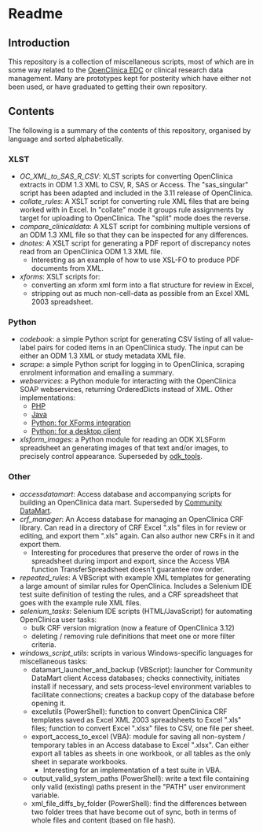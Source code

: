 # Readme


## Introduction
This repository is a collection of miscellaneous scripts, most of which are in some way related to the [OpenClinica EDC](https://github.com/OpenClinica/OpenClinica) or clinical research data management. Many are prototypes kept for posterity which have either not been used, or have graduated to getting their own repository.


## Contents
The following is a summary of the contents of this repository, organised by language and sorted alphabetically.


### XLST
- *OC_XML_to_SAS_R_CSV*: XLST scripts for converting OpenClinica extracts in ODM 1.3 XML to CSV, R, SAS or Access. The "sas_singular" script has been adapted and included in the 3.11 release of OpenClinica.
- *collate_rules*: A XSLT script for converting rule XML files that are being worked with in Excel. In "collate" mode it groups rule assignments by target for uploading to OpenClinica. The "split" mode does the reverse.
- *compare_clinicaldata*: A XLST script for combining multiple versions of an ODM 1.3 XML file so that they can be inspected for any differences.
- *dnotes*: A XSLT script for generating a PDF report of discrepancy notes read from an OpenClinica ODM 1.3 XML file.
    - Interesting as an example of how to use XSL-FO to produce PDF documents from XML.
- *xforms*: XSLT scripts for:
    - converting an xform xml form into a flat structure for review in Excel,
    - stripping out as much non-cell-data as possible from an Excel XML 2003 spreadsheet.


### Python
- *codebook*: a simple Python script for generating CSV listing of all value-label pairs for coded items in an OpenClinica study. The input can be either an ODM 1.3 XML or study metadata XML file.
- *scrape*: a simple Python script for logging in to OpenClinica, scraping enrolment information and emailing a summary.
- *webservices*: a Python module for interacting with the OpenClinica SOAP webservices, returning OrderedDicts instead of XML. Other implementations:
    - [PHP](https://github.com/lindsay-stevens-kirby/openclinica_webservices_php)
    - [Java](https://github.com/jacobrousseau/traitocws/blob/master/TraITOCWS/src/nl/vumc/trait/oc/connect/OCWebServices.java)
    - [Python: for XForms integration](https://github.com/dimagi/openclinica-xforms/blob/master/webservices.py)
    - [Python: for a desktop client](https://github.com/toskrip/open-clinica-scripts)
- *xlsform_images*: a Python module for reading an ODK XLSForm spreadsheet an generating images of that text and/or images, to precisely control appearance. Superseded by [odk_tools](https://github.com/lindsay-stevens/odk_tools).


### Other
- *accessdatamart*: Access database and accompanying scripts for building an OpenClinica data mart. Superseded by [Community DataMart](https://github.com/lindsay-stevens/openclinica_sqldatamart).
- *crf_manager*: An Access database for managing an OpenClinica CRF library. Can read in a directory of CRF Excel ".xls" files in for review or editing, and export them ".xls" again. Can also author new CRFs in it and export them.
    - Interesting for procedures that preserve the order of rows in the spreadsheet during import and export, since the Access VBA function TransferSpreadsheet doesn't guarantee row order.
- *repeated_rules*: A VBScript with example XML templates for generating a large amount of similar rules for OpenClinica. Includes a Selenium IDE test suite definition of testing the rules, and a CRF spreadsheet that goes with the example rule XML files.
- *selenium_tasks*: Selenium IDE scripts (HTML/JavaScript) for automating OpenClinica user tasks:
    - bulk CRF version migration (now a feature of OpenClinica 3.12)
    - deleting / removing rule definitions that meet one or more filter criteria.
- *windows_script_utils*: scripts in various Windows-specific languages for miscellaneous tasks: 
    - datamart_launcher_and_backup (VBScript): launcher for Community DataMart client Access databases; checks connectivity, initiates install if necessary, and sets process-level environment variables to facilitate connections; creates a backup copy of the database before opening it.
    - excelutils (PowerShell): function to convert OpenClinica CRF templates saved as  Excel XML 2003 spreadsheets to Excel ".xls" files; function to convert Excel ".xlsx" files to CSV, one file per sheet.
    - export_access_to_excel (VBA): module for saving all non-system / temporary tables in an Access database to Excel ".xlsx". Can either export all tables as sheets in one workbook, or all tables as the only sheet in separate workbooks.
        - Interesting for an implementation of a test suite in VBA.
    - output_valid_system_paths (PowerShell): write a text file containing only valid (existing) paths present in the "PATH" user environment variable.
    - xml_file_diffs_by_folder (PowerShell): find the differences between two folder trees that have become out of sync, both in terms of whole files and content (based on file hash).

